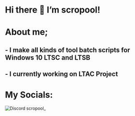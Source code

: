 # Hi there 👋 I’m scropool!

# About me;
## - I make all kinds of tool batch scripts for Windows 10 LTSC and LTSB
## - I currently working on LTAC Project

# My Socials: 
![Discord](https://badgen.net/badge/icon/discord?icon=discord&label=) scropool_
